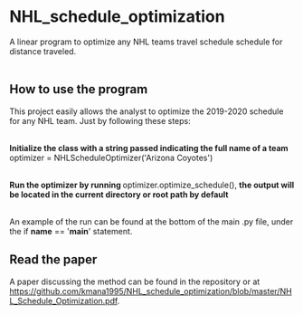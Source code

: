 # NHL_schedule_optimization
A linear program to optimize any NHL teams travel schedule schedule for distance traveled.<br><br>


## How to use the program
This project easily allows the analyst to optimize the 2019-2020 schedule for any NHL team. Just by following these steps:<br><br>

<b> Initialize the class with a string passed indicating the full name of a team</b> optimizer = NHLScheduleOptimizer('Arizona Coyotes')<br><br>

<b> Run the optimizer by running </b> optimizer.optimize_schedule(), <b> the output will be located in the current directory or root path by default </b><br><br>

An example of the run can be found at the bottom of the main .py file, under the if __name__ == '__main__' statement.

## Read the paper

A paper discussing the method can be found in the repository or at https://github.com/kmana1995/NHL_schedule_optimization/blob/master/NHL_Schedule_Optimization.pdf.
